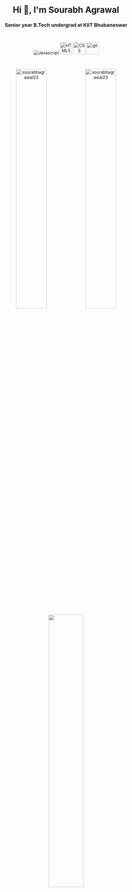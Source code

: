 <h1 align="center">Hi 👋, I'm Sourabh Agrawal</h1>
<h3 align="center">Senior year B.Tech undergrad at KIIT Bhubaneswar</h3>
<br/>


<p align="center">
 
<!--   <img src="https://devicons.github.io/devicon/devicon.git/icons/javascript/javascript-original.svg" alt="javascript" width="40" height="40"/>
  <img src="https://devicons.github.io/devicon/devicon.git/icons/handlebars/handlebars-original-wordmark.svg" alt="javascript" width="40" height="40"/>
  <img src="https://devicons.github.io/devicon/devicon.git/icons/cplusplus/cplusplus-original.svg" alt="java" width="40" height="40"/>
  <img src="https://devicon.dev/devicon.git/icons/mongodb/mongodb-original-wordmark.svg" alt="javascript" width="40" height="40"/>
  <img src="https://devicons.github.io/devicon/devicon.git/icons/mysql/mysql-original-wordmark.svg" alt="mysql" width="40" height="40"/> 
  <img src="https://devicons.github.io/devicon/devicon.git/icons/android/android-original-wordmark.svg" alt="android" width="40" height="40"/>
  <img src="https://devicons.github.io/devicon/devicon.git/icons/nodejs/nodejs-original-wordmark.svg" alt="nodejs" width="40" height="40"/>
  <img src="https://devicons.github.io/devicon/devicon.git/icons/css3/css3-original-wordmark.svg" alt="css3" width="40" height="40"/> 
  <img src="https://devicons.github.io/devicon/devicon.git/icons/express/express-original-wordmark.svg" alt="express" width="40" height="40"/> -->
  <img src="https://img.shields.io/badge/JavaScript-F7DF1E?style=for-the-badge&logo=javascript&logoColor=black" alt="Javascript"/>
   <img src="https://img.shields.io/badge/HTML5-E34F26?style=for-the-badge&logo=html5&logoColor=whit" alt="HTML5" width="40" height="40"/>
  <img src="https://img.shields.io/badge/CSS3-1572B6?style=for-the-badge&logo=css3&logoColor=white" alt="CSS" width="40" height="40"/>
  <img src="https://www.vectorlogo.zone/logos/git-scm/git-scm-icon.svg" alt="git" width="40" height="40"/>

<!--   <img src="https://devicons.github.io/devicon/devicon.git/icons/html5/html5-original-wordmark.svg" alt="html5" width="40" height="40"/>
  <img src="https://devicons.github.io/devicon/devicon.git/icons/java/java-original-wordmark.svg" alt="java" width="40" height="40"/>  -->

</p>
<br/>

<p align="center">

<img width="45%" src="https://github-readme-stats.vercel.app/api?username=sourabhagrawal23&show_icons=true" alt="sourabhagrawal23" />
 <img width="45%" src="https://github-readme-stats.vercel.app/api/top-langs/?username=sourabhagrawal23&layout=compact&hide=html" alt="sourabhagrawal23" />
</p>
<br/>
<p align="center">
 <img width="48%" src="https://github-readme-streak-stats.herokuapp.com/?user=sourabhagrawal23" />
</p>

<br/>
<p align="center">
<a href="https://twitter.com/sourabhkhs23" target="new"><img align="center" src="https://cdn.jsdelivr.net/npm/simple-icons@3.0.1/icons/twitter.svg" alt="sourabhkhs23" height="30" width="30" /></a>
<a href="https://www.linkedin.com/in/sourabhkhs/" target="new"><img align="center" src="https://cdn.jsdelivr.net/npm/simple-icons@3.0.1/icons/linkedin.svg" alt="sourabhkhs" height="30" width="30" /></a>
<!-- <a href="mailto:sourabhkhs23@gmail.com" target="new"><img align="center" src="https://cdn.jsdelivr.net/npm/simple-icons@3.0.1/icons/gmail.svg" alt="sourabhkhs23@gmail.com" height="30" width="30" /></a> -->
</p>

